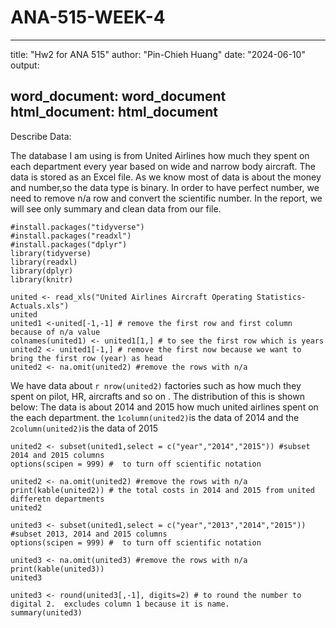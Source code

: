# ANA-515-WEEK-4

---
title: "Hw2 for ANA 515"
author: "Pin-Chieh Huang"
date: "2024-06-10"
output:
 
  word_document: word_document
  html_document: html_document
---

Describe Data:

The database I am using is from United Airlines how much they spent on each department every year based on wide and narrow body aircraft. The data is stored as an Excel file. As we know most of data is about the money and number,so the data type is binary. In order to have perfect number, we need to  remove n/a row and convert the scientific number. In the report, we will see only summary and clean data from our file. 

```{r section 2~3, include = FALSE}
#install.packages("tidyverse")
#install.packages("readxl")
#install.packages("dplyr")
library(tidyverse)
library(readxl)
library(dplyr)
library(knitr)

united <- read_xls("United Airlines Aircraft Operating Statistics- Actuals.xls")
united
united1 <-united[-1,-1] # remove the first row and first column because of n/a value
colnames(united1) <- united1[1,] # to see the first row which is years
united2 <- united1[-1,] # remove the first now because we want to bring the first row (year) as head 
united2 <- na.omit(united2) #remove the rows with n/a

```



We have data about `r nrow(united2)` factories such as how much they spent on pilot, HR, aircrafts  and so on . The distribution of this is shown below: The data is about 2014 and 2015 how much united airlines spent on the each department. the `1column(united2)`is the data of 2014 and the `2column(united2)`is the data of 2015


```{r section4, include=FALSE}
united2 <- subset(united1,select = c("year","2014","2015")) #subset 2014 and 2015 columns 
options(scipen = 999) #  to turn off scientific notation

united2 <- na.omit(united2) #remove the rows with n/a
print(kable(united2)) # the total costs in 2014 and 2015 from united differetn departments 
united2
```
```{r section5, include=FALSE}
united3 <- subset(united1,select = c("year","2013","2014","2015")) #subset 2013, 2014 and 2015 columns 
options(scipen = 999) #  to turn off scientific notation

united3 <- na.omit(united3) #remove the rows with n/a
print(kable(united3))
united3
```

```{r  comment=NA}
united3 <- round(united3[,-1], digits=2) # to round the number to digital 2.  excludes column 1 because it is name. 
summary(united3)
```
